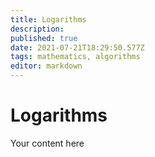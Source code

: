 ```yaml
---
title: Logarithms
description: 
published: true
date: 2021-07-21T18:29:50.577Z
tags: mathematics, algorithms
editor: markdown
---
```


# Logarithms
Your content here